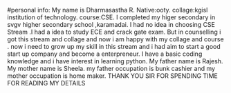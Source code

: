 #personal info:
My name is Dharmasastha R.
Native:ooty.
collage:kgisl institution of technology.
course:CSE.
I completed my higer secondary in svgv higher secondary school ,karamadai.
I had no idea in choosing CSE Stream .I had a idea to study ECE and crack gate exam.
But in counselling i got this stream and collage and now i am happy with my collage and course .
now i need to grow up my skill in this stream and i had aim to start a good start up company and become a enterpreneur.
I have a basic coding knowledge and i have interest in learning python.
My father name is Rajesh.
My mother name is Sheela.
my father occupation is bunk cashier and my mother occupation is home maker. 
THANK YOU SIR FOR SPENDING TIME FOR READING MY DETAILS
